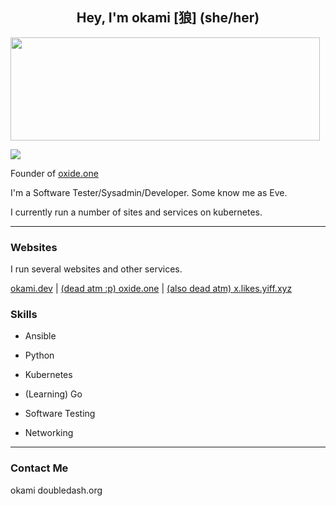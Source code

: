 

<h2 align="center">Hey, I'm okami [狼] (she/her)<br/> </h2>
<p align="left">
<img width="495" height="165" src="https://github-readme-stats.vercel.app/api?username=okamidash&show_icons=true&line_height=20&title_color=3a6181&icon_color=1b93c9&show_owner=true"/>
<p align="left">
<a href="https://github.com/okamidash/"><img src="https://img.shields.io/github/followers/okamidash?color=%234CC61E&label=GitHub%20Followers%20%3A"/></a>
</p>
</p>

Founder of <a href="https://oxide.one">oxide.one</a>

I'm a Software Tester/Sysadmin/Developer. Some know me as Eve. 

I currently run a number of sites and services on kubernetes.

---

### Websites

I run several websites and  other services.

[okami.dev](https://okami.dev) | [(dead atm :p) oxide.one](https://oxide.one) | [(also dead atm) x.likes.yiff.xyz](https://x.likes.yiff.xyz)

### Skills

- Ansible

- Python

- Kubernetes

- (Learning) Go

- Software Testing

- Networking

---

### Contact Me

okami <AT> doubledash.org


